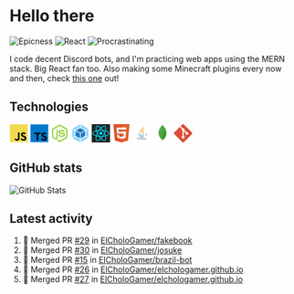 # Hello there

![Epicness](https://img.shields.io/badge/Epicness-69%25-brightgreen)
![React](https://img.shields.io/badge/React-good-blue)
![Procrastinating](https://img.shields.io/badge/Procrastinating-always-red)

I code decent Discord bots, and I'm practicing web apps using the MERN stack. Big React fan too.
Also making some Minecraft plugins every now and then, check [this one][userlogin] out!

## Technologies

![JavaScript][javascript]
![TypeScript][typescript]
![Node.js][node]
![Webpack][webpack]
![React][react]
![HTML][html]
![Java][java]
![MongoDB][mongodb]
![Git][git]

## GitHub stats

![GitHub Stats](https://github-readme-stats.vercel.app/api?username=ElCholoGamer&theme=tokyonight)

[userlogin]: https://www.spigotmc.org/resources/userlogin.80669/
[javascript]: https://raw.githubusercontent.com/ElCholoGamer/ElCholoGamer/master/icons/javascript.png
[typescript]: https://raw.githubusercontent.com/ElCholoGamer/ElCholoGamer/master/icons/typescript.png
[java]: https://raw.githubusercontent.com/ElCholoGamer/ElCholoGamer/master/icons/java.png
[node]: https://raw.githubusercontent.com/ElCholoGamer/ElCholoGamer/master/icons/node.png
[react]: https://raw.githubusercontent.com/ElCholoGamer/ElCholoGamer/master/icons/react.png
[webpack]: https://raw.githubusercontent.com/ElCholoGamer/ElCholoGamer/master/icons/webpack.png
[html]: https://raw.githubusercontent.com/ElCholoGamer/ElCholoGamer/master/icons/html.png
[git]: https://raw.githubusercontent.com/ElCholoGamer/ElCholoGamer/master/icons/git.png
[mongodb]: https://raw.githubusercontent.com/ElCholoGamer/ElCholoGamer/master/icons/mongodb.png

## Latest activity

<!--START_SECTION:activity-->

1. 🎉 Merged PR [#29](https://github.com/ElCholoGamer/fakebook/pull/29) in [ElCholoGamer/fakebook](https://github.com/ElCholoGamer/fakebook)
2. 🎉 Merged PR [#30](https://github.com/ElCholoGamer/josuke/pull/30) in [ElCholoGamer/josuke](https://github.com/ElCholoGamer/josuke)
3. 🎉 Merged PR [#15](https://github.com/ElCholoGamer/brazil-bot/pull/15) in [ElCholoGamer/brazil-bot](https://github.com/ElCholoGamer/brazil-bot)
4. 🎉 Merged PR [#26](https://github.com/ElCholoGamer/elchologamer.github.io/pull/26) in [ElCholoGamer/elchologamer.github.io](https://github.com/ElCholoGamer/elchologamer.github.io)
5. 🎉 Merged PR [#27](https://github.com/ElCholoGamer/elchologamer.github.io/pull/27) in [ElCholoGamer/elchologamer.github.io](https://github.com/ElCholoGamer/elchologamer.github.io)
<!--END_SECTION:activity-->
